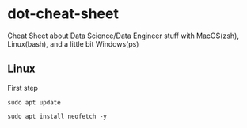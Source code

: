 # dot-cheat-sheet
Cheat Sheet about Data Science/Data Engineer stuff with MacOS(zsh), Linux(bash), and a little bit Windows(ps)

## Linux
First step
```
sudo apt update
```

```
sudo apt install neofetch -y
```
